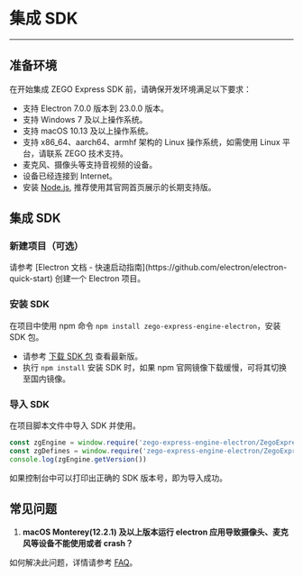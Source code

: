 # 集成 SDK

---

## 准备环境

在开始集成 ZEGO Express SDK 前，请确保开发环境满足以下要求：   

- 支持 Electron 7.0.0 版本到 23.0.0 版本。
- 支持 Windows 7 及以上操作系统。
- 支持 macOS 10.13 及以上操作系统。
- 支持 x86_64、aarch64、armhf 架构的 Linux 操作系统，如需使用 Linux 平台，请联系 ZEGO 技术支持。
- 麦克风、摄像头等支持音视频的设备。
- 设备已经连接到 Internet。
- 安装 [Node.js](https://nodejs.org/en/), 推荐使用其官网首页展示的长期支持版。  

## 集成 SDK

### 新建项目（可选）

<Accordion title="此步骤以如何创建新项目为例，如果是集成到已有项目，可忽略此步。" defaultOpen="false">
请参考 [Electron 文档 - 快速启动指南](https://github.com/electron/electron-quick-start) 创建一个 Electron 项目。
</Accordion> 

### 安装 SDK

在项目中使用 npm 命令 `npm install zego-express-engine-electron`，安装 SDK 包。

<Note title="说明">


- 请参考 [下载 SDK 包](https://doc-zh.zego.im/article/21123) 查看最新版。
- 执行 `npm install` 安装 SDK 时，如果 npm 官网镜像下载缓慢，可将其切换至国内镜像。

</Note>

   

 
### 导入 SDK

在项目脚本文件中导入 SDK 并使用。  

```js
const zgEngine = window.require('zego-express-engine-electron/ZegoExpressEngine');
const zgDefines = window.require('zego-express-engine-electron/ZegoExpressDefines');
console.log(zgEngine.getVersion())
```
如果控制台中可以打印出正确的 SDK 版本号，即为导入成功。


## 常见问题

1. **macOS Monterey(12.2.1) 及以上版本运行 electron 应用导致摄像头、麦克风等设备不能使用或者 crash？**

如何解决此问题，详情请参考 [FAQ](http://doc-zh.zego.im/faq/macOS_Monterey_v12.2.1_access_solution?product=ExpressVideo&platform=electron)。

<Content />
